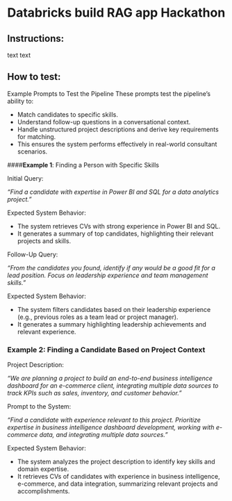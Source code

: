 # Databricks build RAG app Hackathon

## Instructions:
text text

## How to test:
Example Prompts to Test the Pipeline
These prompts test the pipeline’s ability to:
- Match candidates to specific skills.
- Understand follow-up questions in a conversational context.
- Handle unstructured project descriptions and derive key requirements for matching.
- This ensures the system performs effectively in real-world consultant scenarios.

####**Example 1**: Finding a Person with Specific Skills

Initial Query:

_“Find a candidate with expertise in Power BI and SQL for a data analytics project.”_

Expected System Behavior:
- The system retrieves CVs with strong experience in Power BI and SQL.
- It generates a summary of top candidates, highlighting their relevant projects and skills.

Follow-Up Query:

_“From the candidates you found, identify if any would be a good fit for a lead position. Focus on leadership experience and team management skills.”_

Expected System Behavior:
- The system filters candidates based on their leadership experience (e.g., previous roles as a team lead or project manager).
- It generates a summary highlighting leadership achievements and relevant experience.

### **Example 2**: Finding a Candidate Based on Project Context

Project Description:

_“We are planning a project to build an end-to-end business intelligence dashboard for an e-commerce client, integrating multiple data sources to track KPIs such as sales, inventory, and customer behavior.”_

Prompt to the System:

_“Find a candidate with experience relevant to this project. Prioritize expertise in business intelligence dashboard development, working with e-commerce data, and integrating multiple data sources.”_

Expected System Behavior:

- The system analyzes the project description to identify key skills and domain expertise.
- It retrieves CVs of candidates with experience in business intelligence, e-commerce, and data integration, summarizing relevant projects and accomplishments.

